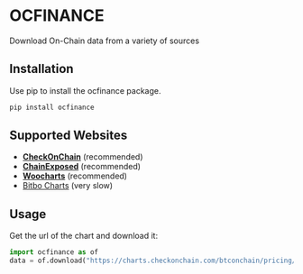 # OCFINANCE

Download On-Chain data from a variety of sources

## Installation
Use pip to install the ocfinance package.
```bash
pip install ocfinance
```

## Supported Websites
- **[CheckOnChain](https://charts.checkonchain.com/)** (recommended)
- **[ChainExposed](https://chainexposed.com/)** (recommended)
- **[Woocharts](https://woocharts.com/)** (recommended)
- [Bitbo Charts](https://charts.bitbo.io/) (very slow)

## Usage
Get the url of the chart and download it:

```python
import ocfinance as of
data = of.download("https://charts.checkonchain.com/btconchain/pricing/pricing_picycleindicator/pricing_picycleindicator_light.html")
```
